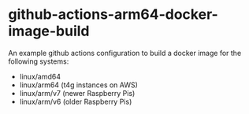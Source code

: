 # github-actions-arm64-docker-image-build

An example github actions configuration to build a docker image for the following systems:


* linux/amd64
* linux/arm64 (t4g instances on AWS)
* linux/arm/v7 (newer Raspberry Pis)
* linux/arm/v6 (older Raspberry Pis)